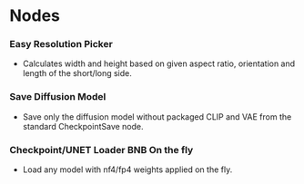 # Nodes

### Easy Resolution Picker

- Calculates width and height based on given aspect ratio, orientation and length of the short/long side.

### Save Diffusion Model

- Save only the diffusion model without packaged CLIP and VAE from the standard CheckpointSave node.

### Checkpoint/UNET Loader BNB On the fly

- Load any model with nf4/fp4 weights applied on the fly.
